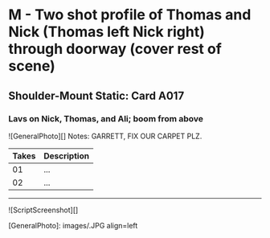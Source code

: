 # M - Two shot profile of Thomas and Nick (Thomas left Nick right) through doorway (cover rest of scene)

## Shoulder-Mount Static: Card A017

### Lavs on Nick, Thomas, and Ali; boom from above

![GeneralPhoto][]
Notes: GARRETT, FIX OUR CARPET PLZ.

| Takes | Description |
|:---|:----|
| 01 | ... |
| 02 | ... |

----

![ScriptScreenshot][]


[GeneralPhoto]:  images/.JPG align=left
